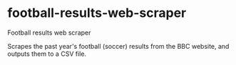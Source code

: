 # football-results-web-scraper
Football results web scraper


Scrapes the past year's football (soccer) results from the BBC website, and outputs them to a CSV file. 
